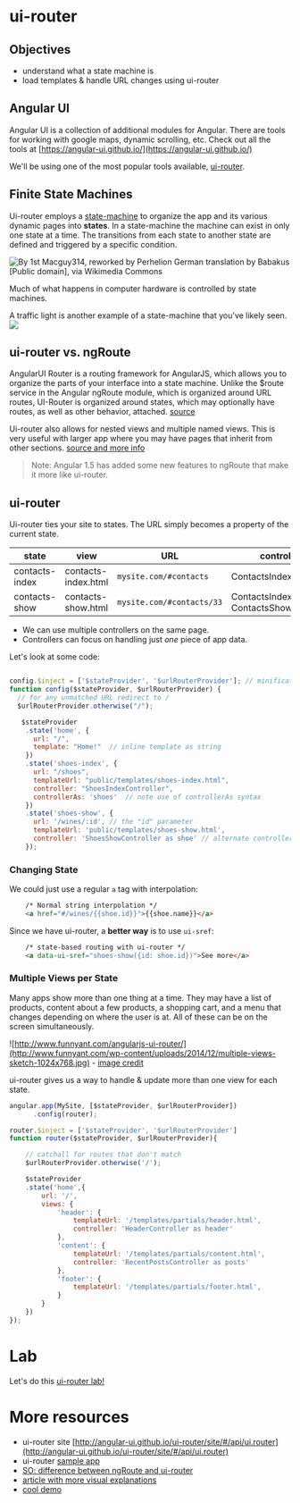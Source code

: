 # ui-router

## Objectives

* understand what a state machine is
* load templates & handle URL changes using ui-router



## Angular UI

Angular UI is a collection of additional modules for Angular.  There are tools for working with google maps, dynamic scrolling, etc.  Check out all the tools at [https://angular-ui.github.io/](https://angular-ui.github.io/)

We'll be using one of the most popular tools available, [ui-router](https://github.com/angular-ui/ui-router).


## Finite State Machines

Ui-router employs a [state-machine](https://en.wikipedia.org/wiki/Finite-state_machine) to organize the app and its various dynamic pages into **states**.  In a state-machine the machine can exist in only one state at a time.  The transitions from each state to another state are defined and triggered by a specific condition.

![By 1st Macguy314, reworked by Perhelion  German translation by Babakus [Public domain], via Wikimedia Commons](https://upload.wikimedia.org/wikipedia/commons/c/cf/Finite_state_machine_example_with_comments.svg)

Much of what happens in computer hardware is controlled by state machines.  

A traffic light is another example of a state-machine that you've likely seen.
![](https://images.duckduckgo.com/iu/?u=http%3A%2F%2Fwww.clipartlord.com%2Fwp-content%2Fuploads%2F2013%2F09%2Ftraffic-light.png&f=1)

## ui-router vs. ngRoute

AngularUI Router is a routing framework for AngularJS, which allows you to organize the parts of your interface into a state machine. Unlike the $route service in the Angular ngRoute module, which is organized around URL routes, UI-Router is organized around states, which may optionally have routes, as well as other behavior, attached. [source](https://github.com/angular-ui/ui-router#angularui-router-)

Ui-router also allows for nested views and multiple named views. This is very useful with larger app where you may have pages that inherit from other sections.  [source and more info](http://stackoverflow.com/questions/21023763/angularjs-difference-between-angular-route-and-angular-ui-router)


> Note: Angular 1.5 has added some new features to ngRoute that make it more like ui-router.

## ui-router

Ui-router ties your site to states. The URL simply becomes a property of the current state.

| state          | view                 | URL                      | controllers |
|----------------|----------------------|--------------------------|------------|
| contacts-index | contacts-index.html  | `mysite.com/#contacts` |  ContactsIndexController |
| contacts-show  | contacts-show.html   | `mysite.com/#contacts/33` |  ContactsIndexController, ContactsShowController |

* We can use multiple controllers on the same page.
* Controllers can focus on handling just _one_ piece of app data.

Let's look at some code:

```js

config.$inject = ['$stateProvider', '$urlRouterProvider']; // minification protection
function config($stateProvider, $urlRouterProvider) {
  // for any unmatched URL redirect to /
  $urlRouterProvider.otherwise("/");

   $stateProvider
    .state('home', {
      url: "/",
      template: "Home!"  // inline template as string
    })
    .state('shoes-index', {
      url: "/shoes",
      templateUrl: "public/templates/shoes-index.html",
      controller: "ShoesIndexController",
      controllerAs: 'shoes'  // note use of controllerAs syntax
    })
    .state('shoes-show', {
      url: '/wines/:id', // the "id" parameter
      templateUrl: 'public/templates/shoes-show.html',
      controller: 'ShoesShowController as shoe' // alternate controller as syntax
    });

```

### Changing State

We could just use a regular `a` tag with interpolation:
``` html
    /* Normal string interpolation */
    <a href="#/wines/{{shoe.id}}">{{shoe.name}}</a>
```

Since we have ui-router, a **better way** is to use `ui-sref`:
```html
    /* state-based routing with ui-router */
    <a data-ui-sref="shoes-show({id: shoe.id})">See more</a>
```


### Multiple Views per State

Many apps show more than one thing at a time.  They may have a list of products, content about a few products, a shopping cart, and a menu that changes depending on where the user is at.  All of these can be on the screen simultaneously.

![http://www.funnyant.com/angularjs-ui-router/](http://www.funnyant.com/wp-content/uploads/2014/12/multiple-views-sketch-1024x768.jpg)  - [image credit](http://www.funnyant.com/wp-content/uploads/2014/12/multiple-views-sketch-1024x768.jpg)

ui-router gives us a way to handle & update more than one view for each state.

```js
angular.app(MySite, [$stateProvider, $urlRouterProvider])
      .config(router);

router.$inject = ['$stateProvider', '$urlRouterProvider']
function router($stateProvider, $urlRouterProvider){

    // catchall for routes that don't match
    $urlRouterProvider.otherwise('/');

    $stateProvider
    .state('home',{
        url: '/',
        views: {
            'header': {
                templateUrl: '/templates/partials/header.html',
                controller: 'HeaderController as header'
            },
            'content': {
                templateUrl: '/templates/partials/content.html',
                controller: 'RecentPostsController as posts'
            },
            'footer': {
                templateUrl: '/templates/partials/footer.html',
            }
        }
    })
});
```


# Lab

Let's do this [ui-router lab!](https://github.com/sf-wdi-25/angular-ui-router-lab)



# More resources

* ui-router site [http://angular-ui.github.io/ui-router/site/#/api/ui.router](http://angular-ui.github.io/ui-router/site/#/api/ui.router)
* ui-router [sample app](http://angular-ui.github.io/ui-router/sample/#/)
* [SO: difference between ngRoute and ui-router](http://stackoverflow.com/questions/21023763/angularjs-difference-between-angular-route-and-angular-ui-router)
* [article with more visual explanations](http://www.funnyant.com/angularjs-ui-router/)
* [cool demo](http://ui-router.github.io/sample-app/#/contacts/mkinney/edit)
